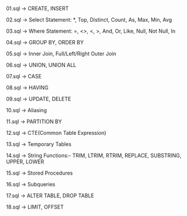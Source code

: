 01.sql -> CREATE, INSERT

02.sql -> Select Statement: *, Top, Distinct, Count, As, Max, Min, Avg

03.sql -> Where Statement: =, <>, <, >, And, Or, Like, Null, Not Null, In

04.sql -> GROUP BY, ORDER BY

05.sql -> Inner Join, Full/Left/Right Outer Join

06.sql -> UNION, UNION ALL

07.sql -> CASE

08.sql -> HAVING

09.sql -> UPDATE, DELETE

10.sql -> Aliasing

11.sql -> PARTITION BY

12.sql -> CTE(Common Table Expression)

13.sql -> Temporary Tables

14.sql -> String Functions:- TRIM, LTRIM, RTRIM, REPLACE, SUBSTRING, UPPER, LOWER

15.sql -> Stored Procedures

16.sql -> Subqueries

17.sql -> ALTER TABLE, DROP TABLE

18.sql -> LIMIT, OFFSET
